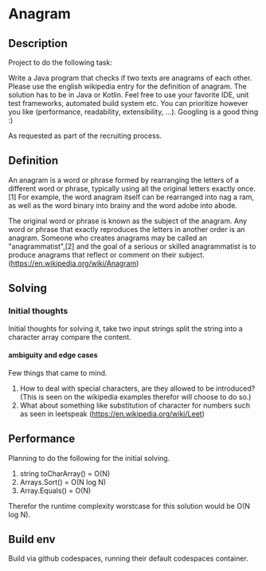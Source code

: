 # Anagram

## Description
Project to do the following task:

Write a Java program that checks if two texts are anagrams of each other.
Please use the english wikipedia entry for the definition of anagram.
The solution has to be in Java or Kotlin.
Feel free to use your favorite IDE, unit test frameworks, automated build system etc.
You can prioritize however you like (performance, readability, extensibility, …).
Googling is a good thing :)

As requested as part of the recruiting process.

## Definition

An anagram is a word or phrase formed by rearranging the letters of a different word or phrase, typically using all the original letters exactly once.[1] For example, the word anagram itself can be rearranged into nag a ram, as well as the word binary into brainy and the word adobe into abode.

The original word or phrase is known as the subject of the anagram. Any word or phrase that exactly reproduces the letters in another order is an anagram. Someone who creates anagrams may be called an "anagrammatist",[2] and the goal of a serious or skilled anagrammatist is to produce anagrams that reflect or comment on their subject. (https://en.wikipedia.org/wiki/Anagram)


## Solving

### Initial thoughts
Initial thoughts for solving it, take two input strings split the string into a character array compare the content.

#### ambiguity and edge cases

Few things that came to mind.
1. How to deal with special characters, are they allowed to be introduced? (This is seen on the wikipedia examples therefor will choose to do so.)
2. What about something like substitution of character for numbers such as seen in leetspeak (https://en.wikipedia.org/wiki/Leet)

## Performance
Planning to do the following for the initial solving.
1. string toCharArray() = O(N)
2. Arrays.Sort() = O(N log N)
3. Array.Equals() = O(N)

Therefor the runtime complexity worstcase for this solution would be O(N log N).



## Build env
Build via github codespaces, running their default codespaces container.